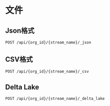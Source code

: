 # 文件

## Json格式

```bash
POST /api/{org_id}/{stream_name}/_json
```
## CSV格式

```bash
POST /api/{org_id}/{stream_name}/_csv
```
## Delta Lake

```bash
POST /api/{org_id}/{stream_name}/_delta_lake
```

